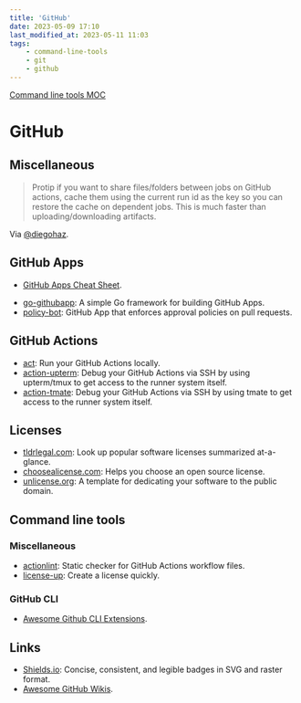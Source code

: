 ```yaml
---
title: 'GitHub'
date: 2023-05-09 17:10
last_modified_at: 2023-05-11 11:03
tags:
    - command-line-tools
    - git
    - github
---
```


[Command line tools MOC](Command%20line%20tools%20MOC.md)

# GitHub

## Miscellaneous

> Protip if you want to share files/folders between jobs on GitHub actions, cache them using the current run id as the key so you can restore the cache on dependent jobs. This is much faster than uploading/downloading artifacts.

Via [@diegohaz](https://twitter.com/diegohaz/status/1511433132930707457).

## GitHub Apps

-   [GitHub Apps Cheat Sheet](https://github.com/github-developer/github-apps-cheat-sheet).

*   [go-githubapp](https://github.com/palantir/go-githubapp): A simple Go framework for building GitHub Apps.
*   [policy-bot](https://github.com/palantir/policy-bot): GitHub App that enforces approval policies on pull requests.

## GitHub Actions

-   [act](https://github.com/nektos/act): Run your GitHub Actions locally.
-   [action-upterm](https://github.com/lhotari/action-upterm): Debug your GitHub Actions via SSH by using upterm/tmux to get access to the runner system itself.
-   [action-tmate](https://github.com/mxschmitt/action-tmate): Debug your GitHub Actions via SSH by using tmate to get access to the runner system itself.

## Licenses

-   [tldrlegal.com](https://www.tldrlegal.com/): Look up popular software licenses summarized at-a-glance.
-   [choosealicense.com](https://choosealicense.com/): Helps you choose an open source license.
-   [unlicense.org](https://unlicense.org/): A template for dedicating your software to the public domain.

## Command line tools

### Miscellaneous

-   [actionlint](https://github.com/rhysd/actionlint): Static checker for GitHub Actions workflow files.
-   [license-up](https://github.com/nikitavoloboev/license-up): Create a license quickly.

### GitHub CLI

-   [Awesome Github CLI Extensions](https://github.com/kodepandai/awesome-gh-cli-extensions).

## Links

-   [Shields.io](https://shields.io/): Concise, consistent, and legible badges in SVG and raster format.
-   [Awesome GitHub Wikis](https://github.com/MyHoneyBadger/awesome-github-wiki).
